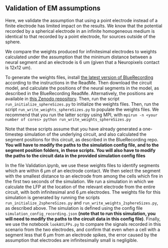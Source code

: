 ## Validation of EM assumptions

Here, we validate the assumption that using a point electrode instead of a finite electrode has limited impact on the results. We know that the potential recorded by a spherical electrode in an infinite homogeneous medium is identical to that recorded by a point electrode, for sources outside of the sphere.

We compare the weights produced for infinitesimal electrodes to weights calculated under the assumption that the minimum distance between a neural segment and an electrode is 6 um (given that a Neuropixels contact is 12x12 um). 

To generate the weights files, install [the latest version of BlueRecording](https://github.com/joseph-tharayil/BlueRecording/tree/master) according to the instructions in the ReadMe. Then download the circuit model, and calculate the positions of the neural segments in the model, as described in the BlueRecording ReadMe. Alternatively, the positions are available in [this Zenodo repository](https://zenodo.org/records/14998743). Then, run the script `run_initialize_sphereSizes.py` to initialize the weights files. Then, run the script `run_write_weights_sphereSizes.py` to populate the weights files. We recommend that you run the latter scripy using MPI, with `mpirun -n <your number of cores> python run_write_weights_sphereSizes.py`

Note that these scripts assume that you have already generated a one-timestep simulation of the underlying circuit, and also calculated the segment positions for this circuit, as described in the BlueRecording repo. **You will have to modify the paths to the simulation config file, and to the segment position folders, in these scripts. You will also have to modify the paths to the circuit data in the provided simulation config files**

In the file Validation.ipynb, we use these weights files to identify segments which are within 6 $\mu$m of an electrode contact. We then select the segment with the smallest distance to an electrode from among the cells which fire in the first two seconds of the simulation. We run a simulation in which we calculate the LFP at the location of the relevant electrode from the entire circuit, with both infinitesimal and 6 $\mu$m electrodes. The weights file for this simulation is generated by running the scripts `run_initialize_2sphereSizes.py` and `run_write_weights_2sphereSizes.py`, as described above. The simulation is defined using the config file `simulation_config_recording.json` **(note that to run this simulation, you will need to modify the paths to the circuit data in this config file)**. Finally, we use the notebook `lookAtLFPs.py` to compare the signals recorded in this scenario from the two electrodes, and confirm that even when a cell with a segment less that 6 $\mu$m from an electrode spikes, the error caused by the assumption that electrodes are infinitesimally small is negligible. 
